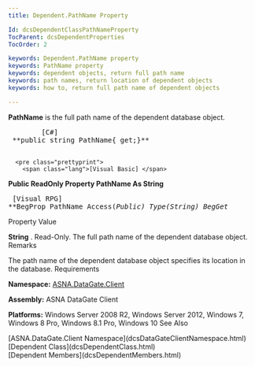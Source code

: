```yaml
---
title: Dependent.PathName Property

Id: dcsDependentClassPathNameProperty
TocParent: dcsDependentProperties
TocOrder: 2

keywords: Dependent.PathName property
keywords: PathName property
keywords: dependent objects, return full path name
keywords: path names, return location of dependent objects
keywords: how to, return full path name of dependent objects

---
```


**PathName** is the full path name of the dependent database object. 
<pre class="prettyprint">
        <span class="lang">[C#]</span>
 **public string PathName{ get;}** 
      </pre>
      <pre class="prettyprint">
        <span class="lang">[Visual Basic] </span>
 **Public ReadOnly Property PathName As String<br />** </pre>
      <pre class="prettyprint">
        <span class="lang">[Visual RPG]</span>
 **BegProp PathName Access(*Public) Type(*String)
   BegGet** 
      </pre>

Property Value

**String** . Read-Only. The full path name of the dependent database object. 
Remarks

The path name of the dependent database object specifies its location in the database.
Requirements

**Namespace:** [ASNA.DataGate.Client](dcsDataGateClientNamespace.html) 

**Assembly:** ASNA DataGate Client

**Platforms:** Windows Server 2008 R2, Windows Server 2012, Windows 7, Windows 8 Pro, Windows 8.1 Pro, Windows 10
See Also

<dl />
      [ASNA.DataGate.Client Namespace](dcsDataGateClientNamespace.html)
      <br />
      [Dependent Class](dcsDependentClass.html)
      <br />
      [Dependent Members](dcsDependentMembers.html)

